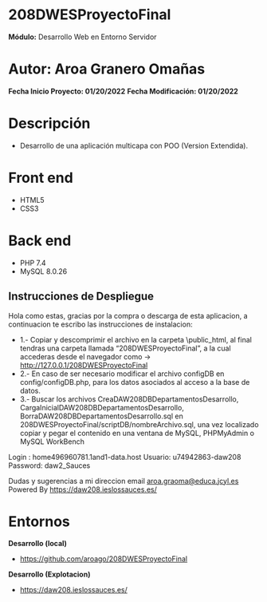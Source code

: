 # 208DWESProyectoFinal

**Módulo:** Desarrollo Web en Entorno Servidor

# Autor: Aroa Granero Omañas

**Fecha Inicio Proyecto: 01/20/2022**
**Fecha Modificación: 01/20/2022**

# Descripción

- Desarrollo de una aplicación multicapa con POO (Version Extendida).

# Front end

* HTML5
* CSS3

# Back end

* PHP 7.4
* MySQL 8.0.26

## Instrucciones de Despliegue
Hola como estas, gracias por la compra o descarga de esta aplicacion, a continuacion te escribo las instrucciones de instalacion:

* 1.- Copiar y descomprimir el archivo en la carpeta \public_html, al final tendras una carpeta llamada “208DWESProyectoFinal”, a la cual accederas desde el navegador como -> http://127.0.0.1/208DWESProyectoFinal
* 2.- En caso de ser necesario modificar el archivo configDB en config/configDB.php, para los datos asociados al acceso a la base de datos.
* 3.- Buscar los archivos CreaDAW208DBDepartamentosDesarrollo, CargaInicialDAW208DBDepartamentosDesarrollo, BorraDAW208DBDepartamentosDesarrollo.sql en 208DWESProyectoFinal/scriptDB/nombreArchivo.sql, una vez localizado copiar y pegar el contenido en una ventana de MySQL, PHPMyAdmin o MySQL WorkBench

Login : home496960781.1and1-data.host
Usuario: u74942863-daw208
Password: daw2_Sauces

Dudas y sugerencias a mi direccion email aroa.graoma@educa.jcyl.es
Powered By https://daw208.ieslossauces.es/

# Entornos

**Desarrollo (local)**
- https://github.com/aroago/208DWESProyectoFinal

**Desarrollo (Explotacion)**
- https://daw208.ieslossauces.es/